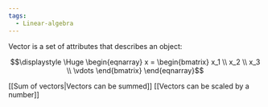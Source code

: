 ```yaml
---
tags:
  - Linear-algebra
---
```

Vector is a set of attributes that describes an object:

$$\displaystyle \Huge \begin{eqnarray} 
x = \begin{bmatrix}  x_1 \\
x_2 \\
x_3 \\
\vdots
\end{bmatrix}
\end{eqnarray}$$

[[Sum of vectors|Vectors can be summed]]
[[Vectors can be scaled by a number]]


